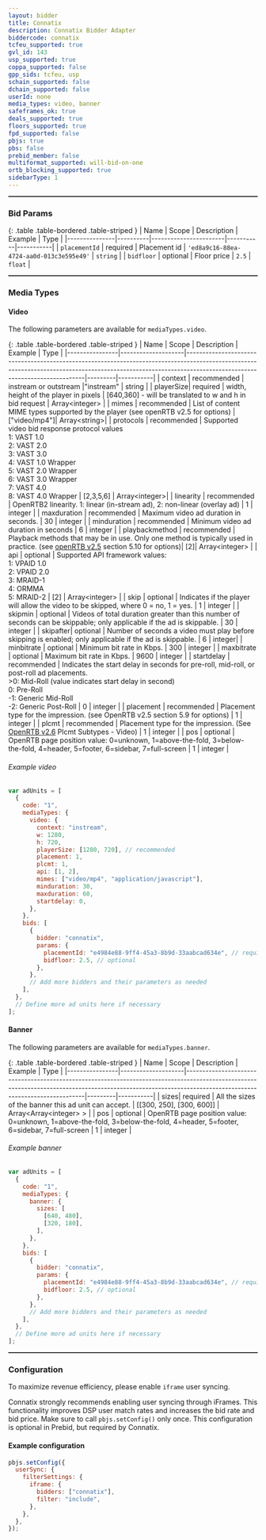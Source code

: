 ```yaml
---
layout: bidder
title: Connatix
description: Connatix Bidder Adapter
biddercode: connatix
tcfeu_supported: true
gvl_id: 143
usp_supported: true
coppa_supported: false
gpp_sids: tcfeu, usp
schain_supported: false
dchain_supported: false
userId: none
media_types: video, banner
safeframes_ok: true
deals_supported: true
floors_supported: true
fpd_supported: false
pbjs: true
pbs: false
prebid_member: false
multiformat_supported: will-bid-on-one
ortb_blocking_supported: true
sidebarType: 1
---
```


<div style="height: 2px; background-color: #333333; width: 100%" ></div>

### Bid Params

{: .table .table-bordered .table-striped }
| Name | Scope | Description | Example | Type |
|---------------|----------|-----------------------|-----------|-----------|
| `placementId` | required | Placement id | `'ed8a9c16-88ea-4724-aa0d-013c3e595e49'` | `string` |
| `bidfloor` | optional | Floor price | `2.5` | `float` |

<div style="height: 2px; background-color: #333333; width: 100%" ></div>

### Media Types

#### Video

The following parameters are available for `mediaTypes.video`.

{: .table .table-bordered .table-striped }
| Name | Scope | Description | Example | Type |
|----------------|--------------------|----------------------------------------------------------------------------------------------------------------------------------------------------------------------------------------------------------|---------|-----------|
| context | recommended | instream or outstream |"instream" | string |
| playerSize| required | width, height of the player in pixels | [640,360] - will be translated to w and h in bid request | Array\<integer> |
| mimes | recommended | List of content MIME types supported by the player (see openRTB v2.5 for options) | ["video/mp4"]| Array\<string>|
| protocols | recommended | Supported video bid response protocol values <br />1: VAST 1.0 <br />2: VAST 2.0 <br />3: VAST 3.0 <br />4: VAST 1.0 Wrapper <br />5: VAST 2.0 Wrapper <br />6: VAST 3.0 Wrapper <br />7: VAST 4.0 <br />8: VAST 4.0 Wrapper | [2,3,5,6] | Array\<integer>|
| linearity | recommended | OpenRTB2 linearity. 1: linear (in-stream ad), 2: non-linear (overlay ad) | 1 | integer |
| maxduration | recommended | Maximum video ad duration in seconds. | 30 | integer |
| minduration | recommended | Minimum video ad duration in seconds | 6 | integer |
| playbackmethod | recommended | Playback methods that may be in use. Only one method is typically used in practice. (see [openRTB v2.5](https://www.iab.com/wp-content/uploads/2016/03/OpenRTB-API-Specification-Version-2-5-FINAL.pdf) section 5.10 for options)| [2]| Array\<integer> |
| api | optional | Supported API framework values: <br />1: VPAID 1.0 <br />2: VPAID 2.0 <br />3: MRAID-1 <br />4: ORMMA <br />5: MRAID-2 | [2] | Array\<integer> |
| skip | optional | Indicates if the player will allow the video to be skipped, where 0 = no, 1 = yes. | 1 | integer |
| skipmin | optional | Videos of total duration greater than this number of seconds can be skippable; only applicable if the ad is skippable. | 30 | integer |
| skipafter| optional | Number of seconds a video must play before skipping is enabled; only applicable if the ad is skippable. | 6 | integer|
| minbitrate | optional | Minimum bit rate in Kbps. | 300 | integer |
| maxbitrate | optional | Maximum bit rate in Kbps. | 9600 | integer |
| startdelay | recommended | Indicates the start delay in seconds for pre-roll, mid-roll, or post-roll ad placements.<br /> >0: Mid-Roll (value indicates start delay in second)<br /> 0: Pre-Roll<br />-1: Generic Mid-Roll<br />-2: Generic Post-Roll | 0 | integer |
| placement | recommended | Placement type for the impression. (see OpenRTB v2.5 section 5.9 for options) | 1 | integer |
| plcmt | recommended | Placement type for the impression. (See [OpenRTB v2.6](https://github.com/InteractiveAdvertisingBureau/AdCOM/blob/develop/AdCOM%20v1.0%20FINAL.md) Plcmt Subtypes - Video) | 1 | integer |
| pos | optional | OpenRTB page position value: 0=unknown, 1=above-the-fold, 3=below-the-fold, 4=header, 5=footer, 6=sidebar, 7=full-screen | 1 | integer |

###### Example video

```javascript
var adUnits = [
  {
    code: "1",
    mediaTypes: {
      video: {
        context: "instream",
        w: 1280,
        h: 720,
        playerSize: [1280, 720], // recommended
        placement: 1,
        plcmt: 1,
        api: [1, 2],
        mimes: ["video/mp4", "application/javascript"],
        minduration: 30,
        maxduration: 60,
        startdelay: 0,
      },
    },
    bids: [
      {
        bidder: "connatix",
        params: {
          placementId: "e4984e88-9ff4-45a3-8b9d-33aabcad634e", // required
          bidfloor: 2.5, // optional
        },
      },
      // Add more bidders and their parameters as needed
    ],
  },
  // Define more ad units here if necessary
];
```

#### Banner

The following parameters are available for `mediaTypes.banner`.

{: .table .table-bordered .table-striped }
| Name | Scope | Description | Example | Type |
|----------------|--------------------|----------------------------------------------------------------------------------------------------------------------------------------------------------------------------------------------------------|---------|-----------|
| sizes| required | All the sizes of the banner this ad unit can accept. | [[300, 250], [300, 600]] | Array\<Array\<integer> > |
| pos | optional | OpenRTB page position value: 0=unknown, 1=above-the-fold, 3=below-the-fold, 4=header, 5=footer, 6=sidebar, 7=full-screen | 1 | integer |

###### Example banner

```js
var adUnits = [
  {
    code: "1",
    mediaTypes: {
      banner: {
        sizes: [
          [640, 480],
          [320, 180],
        ],
      },
    },
    bids: [
      {
        bidder: "connatix",
        params: {
          placementId: "e4984e88-9ff4-45a3-8b9d-33aabcad634e", // required
          bidfloor: 2.5, // optional
        },
      },
      // Add more bidders and their parameters as needed
    ],
  },
  // Define more ad units here if necessary
];
```

<div style="height: 2px; background-color: #333333; width: 100%" ></div>

### Configuration

To maximize revenue efficiency, please enable `iframe` user syncing.

Connatix strongly recommends enabling user syncing through iFrames. This functionality improves DSP user match rates and increases the bid rate and bid price. Make sure to call `pbjs.setConfig()` only once. This configuration is optional in Prebid, but required by Connatix.

#### Example configuration

```js
pbjs.setConfig({
  userSync: {
    filterSettings: {
      iframe: {
        bidders: ["connatix"],
        filter: "include",
      },
    },
  },
});
```
